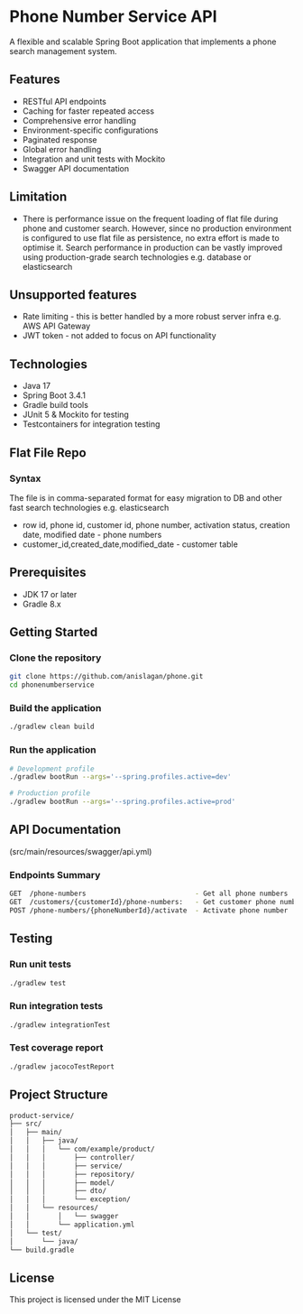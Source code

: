 # Phone Number Service API

A flexible and scalable Spring Boot application that implements a phone search management system.

## Features

- RESTful API endpoints
- Caching for faster repeated access
- Comprehensive error handling
- Environment-specific configurations
- Paginated response
- Global error handling
- Integration and unit tests with Mockito
- Swagger API documentation

## Limitation
- There is performance issue on the frequent loading of flat file during phone and customer search. 
However, since no production environment is configured to use flat file as persistence, no extra effort is made to optimise it.
Search performance in production can be vastly improved using production-grade search technologies e.g. database or elasticsearch

## Unsupported features
- Rate limiting - this is better handled by a more robust server infra e.g. AWS API Gateway
- JWT token - not added to focus on API functionality

## Technologies

- Java 17
- Spring Boot 3.4.1
- Gradle build tools
- JUnit 5 & Mockito for testing
- Testcontainers for integration testing

## Flat File Repo
### Syntax
The file is in comma-separated format for easy migration to DB and other fast search technologies e.g. elasticsearch
- row id, phone id, customer id, phone number, activation status, creation date, modified date - phone numbers
- customer_id,created_date,modified_date - customer table

## Prerequisites
- JDK 17 or later
- Gradle 8.x

## Getting Started

### Clone the repository
```bash
git clone https://github.com/anislagan/phone.git
cd phonenumberservice
```

### Build the application
```bash
./gradlew clean build
```

### Run the application
```bash
# Development profile
./gradlew bootRun --args='--spring.profiles.active=dev'

# Production profile
./gradlew bootRun --args='--spring.profiles.active=prod'
```

## API Documentation 
(src/main/resources/swagger/api.yml)

### Endpoints Summary
```bash
GET  /phone-numbers                           - Get all phone numbers
GET  /customers/{customerId}/phone-numbers:   - Get customer phone numbers
POST /phone-numbers/{phoneNumberId}/activate  - Activate phone number
```

## Testing

### Run unit tests
```bash
./gradlew test
```

### Run integration tests
```bash
./gradlew integrationTest
```

### Test coverage report
```bash
./gradlew jacocoTestReport
```

## Project Structure
```bash
product-service/
├── src/
│   ├── main/
│   │   ├── java/
│   │   │   └── com/example/product/
│   │   │       ├── controller/
│   │   │       ├── service/
│   │   │       ├── repository/
│   │   │       ├── model/
│   │   │       ├── dto/
│   │   │       └── exception/
│   │   └── resources/
│   │       │   └── swagger
│   │       └── application.yml
│   └── test/
│       └── java/
└── build.gradle
```

## License
This project is licensed under the MIT License
